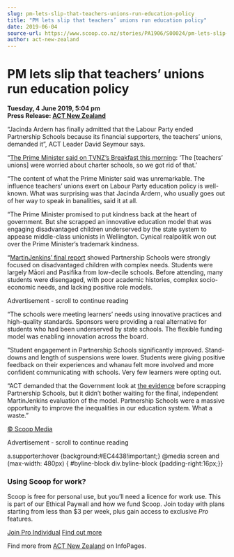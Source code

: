 ```yaml
---
slug: pm-lets-slip-that-teachers-unions-run-education-policy
title: "PM lets slip that teachers’ unions run education policy"
date: 2019-06-04
source-url: https://www.scoop.co.nz/stories/PA1906/S00024/pm-lets-slip-that-teachers-unions-run-education-policy.htm
author: act-new-zealand
---
```

PM lets slip that teachers’ unions run education policy
=======================================================

**Tuesday, 4 June 2019, 5:04 pm**  
**Press Release: [ACT New Zealand](https://info.scoop.co.nz/ACT_New_Zealand)**

“Jacinda Ardern has finally admitted that the Labour Party ended Partnership Schools because its financial supporters, the teachers’ unions, demanded it”, ACT Leader David Seymour says.

“[The Prime Minister said on TVNZ’s Breakfast this morning](https://www.act.org.nz/r?u=27Ax0UmWOX2J8J_QwK9Z6qAmGtJ6iQZQYCIGdG9DMYa3h6V0xUUpIHR0np6uflvqhIaqfqYa8TI9xRXx1hsDVQ&e=752ed10e9ed7db3a7867d6b86ebadc6c&utm_source=actnz&utm_medium=email&utm_campaign=pm_lets_slip_that_teachers&n=2): ‘The \[teachers’ unions\] were worried about charter schools, so we got rid of that.’

“The content of what the Prime Minister said was unremarkable. The influence teachers’ unions exert on Labour Party education policy is well-known. What was surprising was that Jacinda Ardern, who usually goes out of her way to speak in banalities, said it at all.

“The Prime Minister promised to put kindness back at the heart of government. But she scrapped an innovative education model that was engaging disadvantaged children underserved by the state system to appease middle-class unionists in Wellington. Cynical realpolitik won out over the Prime Minister’s trademark kindness.

“[MartinJenkins’ final report](https://www.act.org.nz/r?u=GoB5i1EeKfhsKTXIl3bDSqDqj-LvGBdC0ZZG4aJ1t2qBtF13NNKG1UyvT3aPlTzUarSy0mZEfvwE_3A-9hWdhO70Ahk-JGlNkvEWdhq6mM_MHz1WqU7o5k60jNmwapYvbbnQb-Z-WUx-z6RKRZF41BL7i8aeIjza_zHrVHgnDvM&e=752ed10e9ed7db3a7867d6b86ebadc6c&utm_source=actnz&utm_medium=email&utm_campaign=pm_lets_slip_that_teachers&n=3) showed Partnership Schools were strongly focused on disadvantaged children with complex needs. Students were largely Māori and Pasifika from low-decile schools. Before attending, many students were disengaged, with poor academic histories, complex socio-economic needs, and lacking positive role models.

Advertisement - scroll to continue reading





“The schools were meeting learners’ needs using innovative practices and high-quality standards. Sponsors were providing a real alternative for students who had been underserved by state schools. The flexible funding model was enabling innovation across the board.

“Student engagement in Partnership Schools significantly improved. Stand-downs and length of suspensions were lower. Students were giving positive feedback on their experiences and whanau felt more involved and more confident communicating with schools. Very few learners were opting out.

“ACT demanded that the Government look at [the evidence](https://www.act.org.nz/r?u=GoB5i1EeKfhsKTXIl3bDSqDqj-LvGBdC0ZZG4aJ1t2qBtF13NNKG1UyvT3aPlTzUarSy0mZEfvwE_3A-9hWdhO70Ahk-JGlNkvEWdhq6mM_MHz1WqU7o5k60jNmwapYvbbnQb-Z-WUx-z6RKRZF41BL7i8aeIjza_zHrVHgnDvM&e=752ed10e9ed7db3a7867d6b86ebadc6c&utm_source=actnz&utm_medium=email&utm_campaign=pm_lets_slip_that_teachers&n=4) before scrapping Partnership Schools, but it didn’t bother waiting for the final, independent MartinJenkins evaluation of the model. Partnership Schools were a massive opportunity to improve the inequalities in our education system. What a waste.”

  

[© Scoop Media](http://www.scoop.co.nz/about/terms.html)  

Advertisement - scroll to continue reading



a.supporter:hover {background:#EC4438!important;} @media screen and (max-width: 480px) { #byline-block div.byline-block {padding-right:16px;}}

### Using Scoop for work?

Scoop is free for personal use, but you’ll need a licence for work use. This is part of our Ethical Paywall and how we fund Scoop. Join today with plans starting from less than $3 per week, plus gain access to exclusive _Pro_ features.  
  
[Join Pro Individual](https://pro.scoop.co.nz/Individual/?from=ProIn24) [Find out more](https://pro.scoop.co.nz/using-scoop-for-work/?from=ProIn24)

Find more from [ACT New Zealand](https://info.scoop.co.nz/ACT_New_Zealand) on InfoPages.